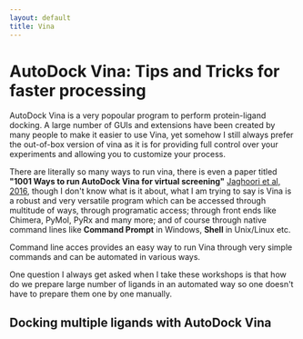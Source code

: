 ```yaml
---
layout: default
title: Vina
---
```


# AutoDock Vina: Tips and Tricks for faster processing

AutoDock Vina is a very popoular program to perform protein-ligand docking. A large number of GUIs and extensions have been created by many people to make it easier to use Vina, yet somehow I still always prefer the out-of-box version of vina as it is for providing full control over your experiments and allowing you to customize your process.

There are literally so many ways to run vina, there is even a paper titled **"1001 Ways to run AutoDock Vina for virtual screening"** [Jaghoori et al, 2016](https://link.springer.com/article/10.1007%2Fs10822-016-9900-9), though I don't know what is it about, what I am trying to say is Vina is a robust and very versatile program which can be accessed through multitude of ways, through programatic access; through front ends like Chimera, PyMol, PyRx and many more; and of course through native command lines like **Command Prompt** in Windows, **Shell** in Unix/Linux etc.

Command line acces provides an easy way to run Vina through very simple commands and can be automated in various ways.

One question I always get asked when I take these workshops is that how do we prepare large number of ligands in an automated way so one doesn't have to prepare them one by one manually.

## Docking multiple ligands with AutoDock Vina
